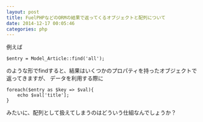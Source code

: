 ```yaml
---
layout: post
title: FuelPHPなどのORMの結果で返ってくるオブジェクトと配列について
date: 2014-12-17 00:05:46
categories: php
---
```

<!-- {% raw %} -->
<p>例えば</p>

<pre><code>$entry = Model_Article::find('all');
</code></pre>

<p>のような形でfindすると、結果はいくつかのプロパティを持ったオブジェクトで返ってきますが、
データを利用する際に</p>

<pre><code>foreach($entry as $key =&gt; $val){
    echo $val['title'];
}
</code></pre>

<p>みたいに、配列として扱えてしまうのはどういう仕組なんでしょうか？</p>
<!-- {% endraw %} -->
